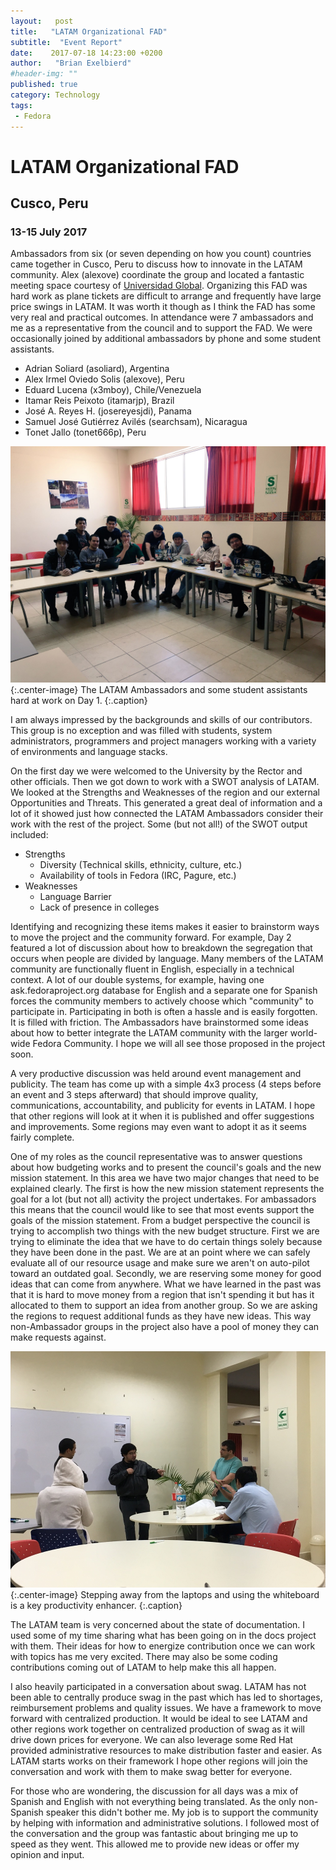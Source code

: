 ```yaml
---
layout:   post
title:   "LATAM Organizational FAD"
subtitle:  "Event Report"
date:    2017-07-18 14:23:00 +0200
author:   "Brian Exelbierd"
#header-img: ""
published: true
category: Technology
tags:
 - Fedora
---
```


# LATAM Organizational FAD

## Cusco, Peru

### 13-15 July 2017

Ambassadors from six (or seven depending on how you count) countries came together in Cusco, Peru to discuss how to innovate in the LATAM community.  Alex (alexove) coordinate the group and located a fantastic meeting space courtesy of [Universidad Global](https://uglobal.edu.pe/es).  Organizing this FAD was hard work as plane tickets are difficult to arrange and frequently have large price swings in LATAM.  It was worth it though as I think the FAD has some very real and practical outcomes.  In attendance were 7 ambassadors and me as a representative from the council and to support the FAD.  We were occasionally joined by additional ambassadors by phone and some student assistants.

- Adrian Soliard (asoliard), Argentina
- Alex Irmel Oviedo Solis (alexove), Peru
- Eduard Lucena (x3mboy), Chile/Venezuela
- Itamar Reis Peixoto (itamarjp), Brazil
- José A. Reyes H. (josereyesjdi), Panama
- Samuel José Gutiérrez Avilés (searchsam), Nicaragua
- Tonet Jallo (tonet666p), Peru

![LATAM Ambassadors](/img/2017/latam-fad-1.jpg){:.center-image}
The LATAM Ambassadors and some student assistants hard at work on Day 1.
{:.caption}

I am always impressed by the backgrounds and skills of our contributors.  This group is no exception and was filled with students, system administrators, programmers and project managers working with a variety of environments and language stacks.

On the first day we were welcomed to the University by the Rector and other officials.  Then we got down to work with a SWOT analysis of LATAM.  We looked at the Strengths and Weaknesses of the region and our external Opportunities and Threats.  This generated a great deal of information and a lot of it showed just how connected the LATAM Ambassadors consider their work with the rest of the project.  Some (but not all!) of the SWOT output included:

- Strengths
  - Diversity (Technical skills, ethnicity, culture, etc.)
  - Availability of tools in Fedora (IRC, Pagure, etc.)
- Weaknesses
  - Language Barrier
  - Lack of presence in colleges

Identifying and recognizing these items makes it easier to brainstorm ways to move the project and the community forward.  For example, Day 2 featured a lot of discussion about how to breakdown the segregation that occurs when people are divided by language.  Many members of the LATAM community are functionally fluent in English, especially in a technical context.  A lot of our double systems, for example, having one ask.fedoraproject.org database for English and a separate one for Spanish forces the community members to actively choose which "community" to participate in.  Participating in both is often a hassle and is easily forgotten.  It is filled with friction.  The Ambassadors have brainstormed some ideas about how to better integrate the LATAM community with the larger world-wide Fedora Community.  I hope we will all see those proposed in the project soon.

A very productive discussion was held around event management and publicity.  The team has come up with a simple 4x3 process (4 steps before an event and 3 steps afterward) that should improve quality, communications, accountability, and publicity for events in LATAM.  I hope that other regions will look at it when it is published and offer suggestions and improvements.  Some regions may even want to adopt it as it seems fairly complete.

One of my roles as the council representative was to answer questions about how budgeting works and to present the council's goals and the new mission statement.  In this area we have two major changes that need to be explained clearly.  The first is how the new mission statement represents the goal for a lot (but not all) activity the project undertakes.  For ambassadors this means that the council would like to see that most events support the goals of the mission statement.  From a budget perspective the council is trying to accomplish two things with the new budget structure.  First we are trying to eliminate the idea that we have to do certain things solely because they have been done in the past.  We are at an point where we can safely evaluate all of our resource usage and make sure we aren't on auto-pilot toward an outdated goal.  Secondly, we are reserving some money for good ideas that can come from anywhere.  What we have learned in the past was that it is hard to move money from a region that isn't spending it but has it allocated to them to support an idea from another group.  So we are asking the regions to request additional funds as they have new ideas.  This way non-Ambassador groups in the project also have a pool of money they can make requests against.

![LATAM Ambassadors](/img/2017/latam-fad-2.jpg){:.center-image}
Stepping away from the laptops and using the whiteboard is a key productivity enhancer.
{:.caption}

The LATAM team is very concerned about the state of documentation.  I used some of my time sharing what has been going on in the docs project with them.  Their ideas for how to energize contribution once we can work with topics has me very excited.  There may also be some coding contributions coming out of LATAM to help make this all happen.

I also heavily participated in a conversation about swag.  LATAM has not been able to centrally produce swag in the past which has led to shortages, reimbursement problems and quality issues.  We have a framework to move forward with centralized production.  It would be ideal to see LATAM and other regions work together on centralized production of swag as it will drive down prices for everyone.  We can also leverage some Red Hat provided administrative resources to make distribution faster and easier.  As LATAM starts works on their framework I hope other regions will join the conversation and work with them to make swag better for everyone.

For those who are wondering, the discussion for all days was a mix of Spanish and English with not everything being translated.  As the only non-Spanish speaker this didn't bother me.  My job is to support the community by helping with information and administrative solutions.  I followed most of the conversation and the group was fantastic about bringing me up to speed as they went.  This allowed me to provide new ideas or offer my opinion and input.
